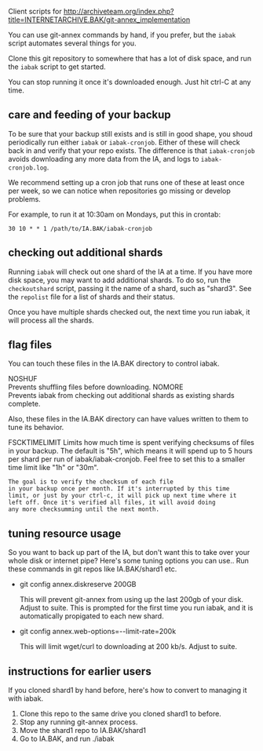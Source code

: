 Client scripts for
<http://archiveteam.org/index.php?title=INTERNETARCHIVE.BAK/git-annex_implementation>

You can use git-annex commands by hand, if you prefer, but the `iabak`
script automates several things for you.

Clone this git repository to somewhere that has a lot of disk space,
and run the `iabak` script to get started.

You can stop running it once it's downloaded enough. Just hit ctrl-C at any
time.

## care and feeding of your backup

To be sure that your backup still exists and is still in good shape,
you shoud periodically run either `iabak` or `iabak-cronjob`. Either
of these will check back in and verify that your repo exists. The
difference is that `iabak-cronjob` avoids downloading any more data
from the IA, and logs to `iabak-cronjob.log`.

We recommend setting up a cron job that runs one of these at least once per
week, so we can notice when repositories go missing or develop problems.

For example, to run it at 10:30am on Mondays, put this in crontab:

	30 10 * * 1 /path/to/IA.BAK/iabak-cronjob

## checking out additional shards

Running `iabak` will check out one shard of the IA at a time. If you have
more disk space, you may want to add additional shards. To do so, run the
`checkoutshard` script, passing it the name of a shard, such as "shard3".
See the `repolist` file for a list of shards and their status.

Once you have multiple shards checked out, the next time you run iabak,
it will process all the shards.

## flag files

You can touch these files in the IA.BAK directory to control iabak.

NOSHUF	
	Prevents shuffling files before downloading.
NOMORE	
	Prevents iabak from checking out additional shards as existing
	shards complete.

Also, these files in the IA.BAK directory can have values written
to them to tune its behavior.

FSCKTIMELIMIT
	Limits how much time is spent verifying checksums of
	files in your backup. The default is "5h", which means
	it will spend up to 5 hours per shard per run of
	iabak/iabak-cronjob. Feel free to set this to a smaller time
	limit like "1h" or "30m".

	The goal is to verify the checksum of each file
	in your backup once per month. If it's interrupted by this time
	limit, or just by your ctrl-c, it will pick up next time where it
	left off. Once it's verified all files, it will avoid doing
	any more checksumming until the next month.

## tuning resource usage

So you want to back up part of the IA, but don't want this to take over
your whole disk or internet pipe? Here's some tuning options you can use..
Run these commands in git repos like IA.BAK/shard1 etc.

* git config annex.diskreserve 200GB

  This will prevent git-annex from using up the last 200gb of your disk.
  Adjust to suite. This is prompted for the first time you run iabak, and it
  is automatically propigated to each new shard.

* git config annex.web-options=--limit-rate=200k

  This will limit wget/curl to downloading at 200 kb/s. Adjust to suite. 

## instructions for earlier users

If you cloned shard1 by hand before, here's how to convert to managing it
with iabak.

1. Clone this repo to the same drive you cloned shard1 to before.
2. Stop any running git-annex process.
3. Move the shard1 repo to IA.BAK/shard1
4. Go to IA.BAK, and run ./iabak
